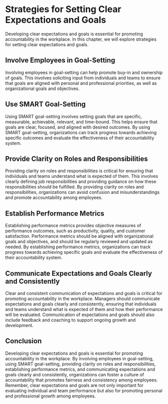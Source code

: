 Strategies for Setting Clear Expectations and Goals
=======================================================================================================

Developing clear expectations and goals is essential for promoting accountability in the workplace. In this chapter, we will explore strategies for setting clear expectations and goals.

Involve Employees in Goal-Setting
---------------------------------

Involving employees in goal-setting can help promote buy-in and ownership of goals. This involves soliciting input from individuals and teams to ensure that goals are aligned with personal and professional priorities, as well as organizational goals and objectives.

Use SMART Goal-Setting
----------------------

Using SMART goal-setting involves setting goals that are specific, measurable, achievable, relevant, and time-bound. This helps ensure that goals are clear, focused, and aligned with desired outcomes. By using SMART goal-setting, organizations can track progress towards achieving specific outcomes and evaluate the effectiveness of their accountability system.

Provide Clarity on Roles and Responsibilities
---------------------------------------------

Providing clarity on roles and responsibilities is critical for ensuring that individuals and teams understand what is expected of them. This involves clearly defining job responsibilities and providing guidance on how these responsibilities should be fulfilled. By providing clarity on roles and responsibilities, organizations can avoid confusion and misunderstandings and promote accountability among employees.

Establish Performance Metrics
-----------------------------

Establishing performance metrics provides objective measures of performance outcomes, such as productivity, quality, and customer satisfaction. Performance metrics should be aligned with organizational goals and objectives, and should be regularly reviewed and updated as needed. By establishing performance metrics, organizations can track progress towards achieving specific goals and evaluate the effectiveness of their accountability system.

Communicate Expectations and Goals Clearly and Consistently
-----------------------------------------------------------

Clear and consistent communication of expectations and goals is critical for promoting accountability in the workplace. Managers should communicate expectations and goals clearly and consistently, ensuring that individuals and teams understand what is expected of them and how their performance will be evaluated. Communication of expectations and goals should also include feedback and coaching to support ongoing growth and development.

Conclusion
----------

Developing clear expectations and goals is essential for promoting accountability in the workplace. By involving employees in goal-setting, using SMART goal-setting, providing clarity on roles and responsibilities, establishing performance metrics, and communicating expectations and goals clearly and consistently, organizations can foster a culture of accountability that promotes fairness and consistency among employees. Remember, clear expectations and goals are not only important for evaluating individual and team performance but also for promoting personal and professional growth among employees.
